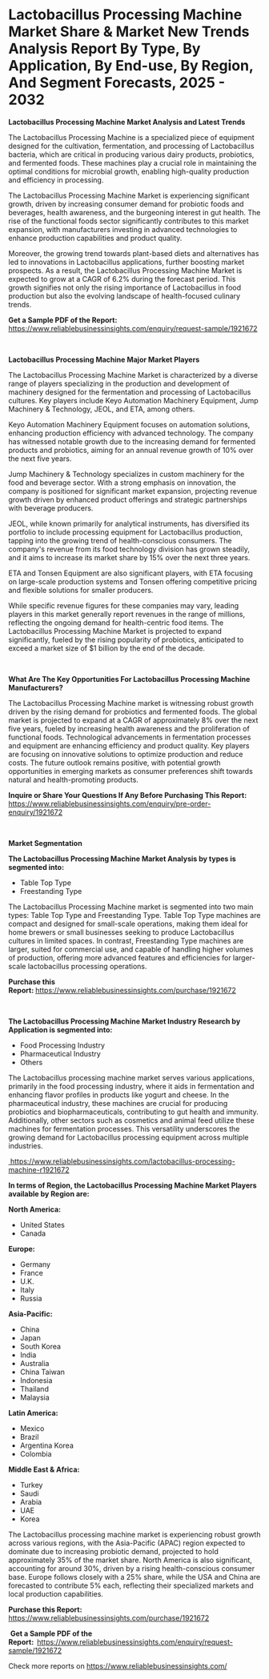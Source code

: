 <p><h1>Lactobacillus Processing Machine Market Share & Market New Trends Analysis Report By Type, By Application, By End-use, By Region, And Segment Forecasts, 2025 - 2032</h1></p><p><strong>Lactobacillus Processing Machine Market Analysis and Latest Trends</strong></p>
<p><p>The Lactobacillus Processing Machine is a specialized piece of equipment designed for the cultivation, fermentation, and processing of Lactobacillus bacteria, which are critical in producing various dairy products, probiotics, and fermented foods. These machines play a crucial role in maintaining the optimal conditions for microbial growth, enabling high-quality production and efficiency in processing. </p><p>The Lactobacillus Processing Machine Market is experiencing significant growth, driven by increasing consumer demand for probiotic foods and beverages, health awareness, and the burgeoning interest in gut health. The rise of the functional foods sector significantly contributes to this market expansion, with manufacturers investing in advanced technologies to enhance production capabilities and product quality. </p><p>Moreover, the growing trend towards plant-based diets and alternatives has led to innovations in Lactobacillus applications, further boosting market prospects. As a result, the Lactobacillus Processing Machine Market is expected to grow at a CAGR of 6.2% during the forecast period. This growth signifies not only the rising importance of Lactobacillus in food production but also the evolving landscape of health-focused culinary trends.</p></p>
<p><strong>Get a Sample PDF of the Report:&nbsp;</strong> <a href="https://www.reliablebusinessinsights.com/enquiry/request-sample/1921672?utm_campaign=2099&utm_medium=2&utm_source=Github&utm_content=ia&utm_term=01032025&utm_id=lactobacillus-processing-machine">https://www.reliablebusinessinsights.com/enquiry/request-sample/1921672</a></p>
<p>&nbsp;</p>
<p><strong>Lactobacillus Processing Machine Major Market Players</strong></p>
<p><p>The Lactobacillus Processing Machine Market is characterized by a diverse range of players specializing in the production and development of machinery designed for the fermentation and processing of Lactobacillus cultures. Key players include Keyo Automation Machinery Equipment, Jump Machinery & Technology, JEOL, and ETA, among others. </p><p>Keyo Automation Machinery Equipment focuses on automation solutions, enhancing production efficiency with advanced technology. The company has witnessed notable growth due to the increasing demand for fermented products and probiotics, aiming for an annual revenue growth of 10% over the next five years. </p><p>Jump Machinery & Technology specializes in custom machinery for the food and beverage sector. With a strong emphasis on innovation, the company is positioned for significant market expansion, projecting revenue growth driven by enhanced product offerings and strategic partnerships with beverage producers.</p><p>JEOL, while known primarily for analytical instruments, has diversified its portfolio to include processing equipment for Lactobacillus production, tapping into the growing trend of health-conscious consumers. The company's revenue from its food technology division has grown steadily, and it aims to increase its market share by 15% over the next three years.</p><p>ETA and Tonsen Equipment are also significant players, with ETA focusing on large-scale production systems and Tonsen offering competitive pricing and flexible solutions for smaller producers. </p><p>While specific revenue figures for these companies may vary, leading players in this market generally report revenues in the range of millions, reflecting the ongoing demand for health-centric food items. The Lactobacillus Processing Machine Market is projected to expand significantly, fueled by the rising popularity of probiotics, anticipated to exceed a market size of $1 billion by the end of the decade.</p></p>
<p>&nbsp;</p>
<p><strong>What Are The Key Opportunities For Lactobacillus Processing Machine Manufacturers?</strong></p>
<p><p>The Lactobacillus Processing Machine market is witnessing robust growth driven by the rising demand for probiotics and fermented foods. The global market is projected to expand at a CAGR of approximately 8% over the next five years, fueled by increasing health awareness and the proliferation of functional foods. Technological advancements in fermentation processes and equipment are enhancing efficiency and product quality. Key players are focusing on innovative solutions to optimize production and reduce costs. The future outlook remains positive, with potential growth opportunities in emerging markets as consumer preferences shift towards natural and health-promoting products.</p></p>
<p><strong>Inquire or Share Your Questions If Any Before Purchasing This Report:</strong> <a href="https://www.reliablebusinessinsights.com/enquiry/pre-order-enquiry/1921672?utm_campaign=2099&utm_medium=2&utm_source=Github&utm_content=ia&utm_term=01032025&utm_id=lactobacillus-processing-machine">https://www.reliablebusinessinsights.com/enquiry/pre-order-enquiry/1921672</a></p>
<p>&nbsp;</p>
<p><strong>Market Segmentation</strong></p>
<p><strong>The Lactobacillus Processing Machine Market Analysis by types is segmented into:</strong></p>
<p><ul><li>Table Top Type</li><li>Freestanding Type</li></ul></p>
<p><p>The Lactobacillus Processing Machine market is segmented into two main types: Table Top Type and Freestanding Type. Table Top Type machines are compact and designed for small-scale operations, making them ideal for home brewers or small businesses seeking to produce Lactobacillus cultures in limited spaces. In contrast, Freestanding Type machines are larger, suited for commercial use, and capable of handling higher volumes of production, offering more advanced features and efficiencies for larger-scale lactobacillus processing operations.</p></p>
<p><strong>Purchase this Report:&nbsp;</strong><a href="https://www.reliablebusinessinsights.com/purchase/1921672?utm_campaign=2099&utm_medium=2&utm_source=Github&utm_content=ia&utm_term=01032025&utm_id=lactobacillus-processing-machine">https://www.reliablebusinessinsights.com/purchase/1921672</a></p>
<p>&nbsp;</p>
<p><strong>The Lactobacillus Processing Machine Market Industry Research by Application is segmented into:</strong></p>
<p><ul><li>Food Processing Industry</li><li>Pharmaceutical Industry</li><li>Others</li></ul></p>
<p><p>The Lactobacillus processing machine market serves various applications, primarily in the food processing industry, where it aids in fermentation and enhancing flavor profiles in products like yogurt and cheese. In the pharmaceutical industry, these machines are crucial for producing probiotics and biopharmaceuticals, contributing to gut health and immunity. Additionally, other sectors such as cosmetics and animal feed utilize these machines for fermentation processes. This versatility underscores the growing demand for Lactobacillus processing equipment across multiple industries.</p></p>
<p><a href="https://www.reliablebusinessinsights.com/lactobacillus-processing-machine-r1921672?utm_campaign=2099&utm_medium=2&utm_source=Github&utm_content=ia&utm_term=01032025&utm_id=lactobacillus-processing-machine">&nbsp;https://www.reliablebusinessinsights.com/lactobacillus-processing-machine-r1921672</a></p>
<p><strong>In terms of Region, the Lactobacillus Processing Machine Market Players available by Region are:</strong></p>
<p>
    <p> <strong> North America: </strong>
        <ul>
            <li>United States</li>
            <li>Canada</li>
        </ul>
        </p> 
    <p> <strong> Europe: </strong>
        <ul>
            <li>Germany</li>
            <li>France</li>
            <li>U.K.</li>
            <li>Italy</li>
            <li>Russia</li>
        </ul>
        </p> 
    <p> <strong> Asia-Pacific: </strong>
        <ul>
            <li>China</li>
            <li>Japan</li>
            <li>South Korea</li>
            <li>India</li>
            <li>Australia</li>
            <li>China Taiwan</li>
            <li>Indonesia</li>
            <li>Thailand</li>
            <li>Malaysia</li>
        </ul>
        </p> 
    <p> <strong> Latin America: </strong>
        <ul>
            <li>Mexico</li>
            <li>Brazil</li>
            <li>Argentina Korea</li>
            <li>Colombia</li>
        </ul>
        </p> 
    <p> <strong> Middle East & Africa: </strong>
        <ul>
            <li>Turkey</li>
            <li>Saudi</li>
            <li>Arabia</li>
            <li>UAE</li>
            <li>Korea</li>
        </ul>
    </p>
    </p>
<p><p>The Lactobacillus processing machine market is experiencing robust growth across various regions, with the Asia-Pacific (APAC) region expected to dominate due to increasing probiotic demand, projected to hold approximately 35% of the market share. North America is also significant, accounting for around 30%, driven by a rising health-conscious consumer base. Europe follows closely with a 25% share, while the USA and China are forecasted to contribute 5% each, reflecting their specialized markets and local production capabilities.</p></p>
<p><strong>Purchase this Report: </strong><a href="https://www.reliablebusinessinsights.com/purchase/1921672?utm_campaign=2099&utm_medium=2&utm_source=Github&utm_content=ia&utm_term=01032025&utm_id=lactobacillus-processing-machine">https://www.reliablebusinessinsights.com/purchase/1921672</a></p>
<p>&nbsp;<strong>Get a Sample PDF of the Report:&nbsp;&nbsp;</strong><a href="https://www.reliablebusinessinsights.com/enquiry/request-sample/1921672?utm_campaign=2099&utm_medium=2&utm_source=Github&utm_content=ia&utm_term=01032025&utm_id=lactobacillus-processing-machine">https://www.reliablebusinessinsights.com/enquiry/request-sample/1921672</a></p>
<p><strong></strong></p>
<p>Check more reports on <a href="https://www.reliablebusinessinsights.com/?utm_campaign=2099&utm_medium=2&utm_source=Github&utm_content=ia&utm_term=01032025&utm_id=lactobacillus-processing-machine">https://www.reliablebusinessinsights.com/</a></p>